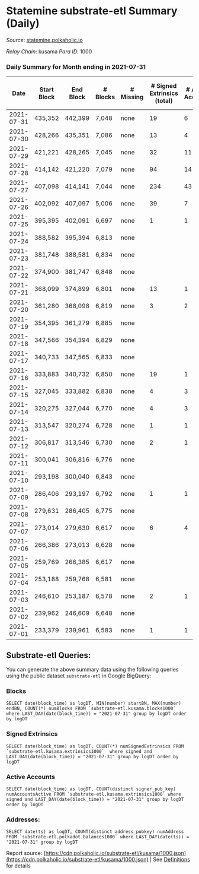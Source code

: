# Statemine substrate-etl Summary (Daily)

_Source_: [statemine.polkaholic.io](https://statemine.polkaholic.io)

*Relay Chain*: kusama
*Para ID*: 1000



### Daily Summary for Month ending in 2021-07-31


| Date | Start Block | End Block | # Blocks | # Missing | # Signed Extrinsics (total) | # Active Accounts | # Addresses with Balances | # Events | # Transfers | # XCM Transfers In | # XCM Transfers Out |
| ---- | ----------- | --------- | -------- | --------- | --------------------------- | ----------------- | ------------------------- | -------- | ----------- | ------------------ | ------------------- |
| 2021-07-31 | 435,352 | 442,399 | 7,048 | none  | 19 | 6 | 10,170 | 14,532 | 342 ($397.75) |   |   |
| 2021-07-30 | 428,266 | 435,351 | 7,086 | none  | 13 | 4 |  | 14,441 | 202 ($0.03) |   |   |
| 2021-07-29 | 421,221 | 428,265 | 7,045 | none  | 32 | 11 |  | 14,772 | 546 ($0.72) |   |   |
| 2021-07-28 | 414,142 | 421,220 | 7,079 | none  | 94 | 14 |  | 15,843 | 1,306 ($15.23) |   |   |
| 2021-07-27 | 407,098 | 414,141 | 7,044 | none  | 234 | 43 |  | 18,019 | 2,750 ($1,280.76) |   |   |
| 2021-07-26 | 402,092 | 407,097 | 5,006 | none  | 39 | 7 |  | 10,503 | 374 ($49.92) |   |   |
| 2021-07-25 | 395,395 | 402,091 | 6,697 | none  | 1 | 1 |  | 13,427 | 23 ($0.002) |   |   |
| 2021-07-24 | 388,582 | 395,394 | 6,813 | none  |  |  |  | 13,633 |   |   |   |
| 2021-07-23 | 381,748 | 388,581 | 6,834 | none  |  |  |  | 13,671 |   |   |   |
| 2021-07-22 | 374,900 | 381,747 | 6,848 | none  |  |  |  | 13,703 |   |   |   |
| 2021-07-21 | 368,099 | 374,899 | 6,801 | none  | 13 | 1 |  | 43,717 | 10,069 ($170.66) |   |   |
| 2021-07-20 | 361,280 | 368,098 | 6,819 | none  | 3 | 2 |  | 13,720 | 69 ($0.004) |   |   |
| 2021-07-19 | 354,395 | 361,279 | 6,885 | none  |  |  |  | 13,774 |   |   |   |
| 2021-07-18 | 347,566 | 354,394 | 6,829 | none  |  |  |  | 13,661 |   |   |   |
| 2021-07-17 | 340,733 | 347,565 | 6,833 | none  |  |  |  | 13,670 |   |   |   |
| 2021-07-16 | 333,883 | 340,732 | 6,850 | none  | 19 | 1 |  | 23,952 | 172 ($4.71) |   |   |
| 2021-07-15 | 327,045 | 333,882 | 6,838 | none  | 4 | 3 |  | 13,785 | 87 ($3.06) |   |   |
| 2021-07-14 | 320,275 | 327,044 | 6,770 | none  | 4 | 3 |  | 13,685 | 100 ($64.81) |   |   |
| 2021-07-13 | 313,547 | 320,274 | 6,728 | none  | 1 | 1 |  | 13,489 | 23 (-) |   |   |
| 2021-07-12 | 306,817 | 313,546 | 6,730 | none  | 2 | 1 |  | 13,514 | 46 ($0.002) |   |   |
| 2021-07-11 | 300,041 | 306,816 | 6,776 | none  |  |  |  | 13,556 |   |   |   |
| 2021-07-10 | 293,198 | 300,040 | 6,843 | none  |  |  |  | 13,690 |   |   |   |
| 2021-07-09 | 286,406 | 293,197 | 6,792 | none  | 1 | 1 |  | 13,616 | 23 ($0.002) |   |   |
| 2021-07-08 | 279,631 | 286,405 | 6,775 | none  |  |  |  | 13,554 |   |   |   |
| 2021-07-07 | 273,014 | 279,630 | 6,617 | none  | 6 | 4 |  | 13,380 | 98 ($54.54) |   |   |
| 2021-07-06 | 266,386 | 273,013 | 6,628 | none  |  |  |  | 13,260 |   |   |   |
| 2021-07-05 | 259,769 | 266,385 | 6,617 | none  |  |  |  | 13,237 |   |   |   |
| 2021-07-04 | 253,188 | 259,768 | 6,581 | none  |  |  |  | 13,189 |   |   |   |
| 2021-07-03 | 246,610 | 253,187 | 6,578 | none  | 2 | 1 |  | 13,216 | 46 ($0.005) |   |   |
| 2021-07-02 | 239,962 | 246,609 | 6,648 | none  |  |  |  | 13,300 |   |   |   |
| 2021-07-01 | 233,379 | 239,961 | 6,583 | none  | 1 | 1 |  | 13,203 | 23 ($0.002) |   |   |

## Substrate-etl Queries:
You can generate the above summary data using the following queries using the public dataset `substrate-etl` in Google BigQuery:


### Blocks
```
SELECT date(block_time) as logDT, MIN(number) startBN, MAX(number) endBN, COUNT(*) numBlocks FROM `substrate-etl.kusama.blocks1000`  where LAST_DAY(date(block_time)) = "2021-07-31" group by logDT order by logDT
```


### Signed Extrinsics
```
SELECT date(block_time) as logDT, COUNT(*) numSignedExtrinsics FROM `substrate-etl.kusama.extrinsics1000`  where signed and LAST_DAY(date(block_time)) = "2021-07-31" group by logDT order by logDT
```


### Active Accounts
```
SELECT date(block_time) as logDT, COUNT(distinct signer_pub_key) numAccountsActive FROM `substrate-etl.kusama.extrinsics1000` where signed and LAST_DAY(date(block_time)) = "2021-07-31" group by logDT order by logDT
```


### Addresses:
```
SELECT date(ts) as logDT, COUNT(distinct address_pubkey) numAddress FROM `substrate-etl.polkadot.balances1000` where LAST_DAY(date(ts)) = "2021-07-31" group by logDT
```



Report source: [https://cdn.polkaholic.io/substrate-etl/kusama/1000.json](https://cdn.polkaholic.io/substrate-etl/kusama/1000.json) | See [Definitions](/DEFINITIONS.md) for details
